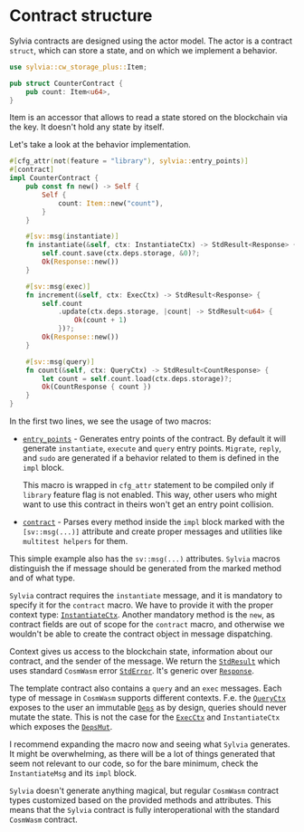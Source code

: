 # Contract structure

Sylvia contracts are designed using the actor model. The actor is a contract
`struct`, which can store a state, and on which we implement a behavior.

```rust
use sylvia::cw_storage_plus::Item;

pub struct CounterContract {
    pub count: Item<u64>,
}
```

Item is an accessor that allows to read a state stored on the blockchain via the
key. It doesn't hold any state by itself.

Let's take a look at the behavior implementation.

```rust
#[cfg_attr(not(feature = "library"), sylvia::entry_points)]
#[contract]
impl CounterContract {
    pub const fn new() -> Self {
        Self {
            count: Item::new("count"),
        }
    }

    #[sv::msg(instantiate)]
    fn instantiate(&self, ctx: InstantiateCtx) -> StdResult<Response> {
        self.count.save(ctx.deps.storage, &0)?;
        Ok(Response::new())
    }

    #[sv::msg(exec)]
    fn increment(&self, ctx: ExecCtx) -> StdResult<Response> {
        self.count
            .update(ctx.deps.storage, |count| -> StdResult<u64> {
                Ok(count + 1)
            })?;
        Ok(Response::new())
    }

    #[sv::msg(query)]
    fn count(&self, ctx: QueryCtx) -> StdResult<CountResponse> {
        let count = self.count.load(ctx.deps.storage)?;
        Ok(CountResponse { count })
    }
}
```

In the first two lines, we see the usage of two macros:

- [`entry_points`](https://docs.rs/sylvia/latest/sylvia/attr.entry_points.html) -
  Generates entry points of the contract. By default it will generate
  `instantiate`, `execute` and `query` entry points. `Migrate`, `reply`, and
  `sudo` are generated if a behavior related to them is defined in the `impl`
  block.

  This macro is wrapped in `cfg_attr` statement to be compiled only if `library`
  feature flag is not enabled. This way, other users who might want to use this
  contract in theirs won't get an entry point collision.

- [`contract`](https://docs.rs/sylvia/latest/sylvia/attr.contract.html) - Parses
  every method inside the `impl` block marked with the `[sv::msg(...)]`
  attribute and create proper messages and utilities like `multitest helpers`
  for them.

This simple example also has the `sv::msg(...)` attributes. `Sylvia` macros
distinguish the if message should be generated from the marked method and of
what type.

`Sylvia` contract requires the `instantiate` message, and it is mandatory to
specify it for the `contract` macro. We have to provide it with the proper
context type:
[`InstantiateCtx`](https://docs.rs/sylvia/latest/sylvia/types/struct.InstantiateCtx.html).
Another mandatory method is the `new`, as contract fields are out of scope for
the `contract` macro, and otherwise we wouldn't be able to create the contract
object in message dispatching.

Context gives us access to the blockchain state, information about our contract,
and the sender of the message. We return the
[`StdResult`](https://docs.rs/cosmwasm-std/latest/cosmwasm_std/type.StdResult.html)
which uses standard `CosmWasm` error
[`StdError`](https://docs.rs/cosmwasm-std/latest/cosmwasm_std/enum.StdError.html).
It's generic over
[`Response`](https://docs.rs/cosmwasm-std/latest/cosmwasm_std/struct.Response.html).

The template contract also contains a `query` and an `exec` messages. Each type
of message in `CosmWasm` supports different contexts. F.e. the
[`QueryCtx`](https://docs.rs/sylvia/latest/sylvia/types/struct.QueryCtx.html)
exposes to the user an immutable
[`Deps`](https://docs.rs/cosmwasm-std/latest/cosmwasm_std/struct.Deps.html) as
by design, queries should never mutate the state. This is not the case for the
[`ExecCtx`](https://docs.rs/sylvia/latest/sylvia/types/struct.ExecCtx.html) and
`InstantiateCtx` which exposes the
[`DepsMut`](https://docs.rs/cosmwasm-std/latest/cosmwasm_std/struct.DepsMut.html).

I recommend expanding the macro now and seeing what `Sylvia` generates. It might
be overwhelming, as there will be a lot of things generated that seem not
relevant to our code, so for the bare minimum, check the `InstantiateMsg` and
its `impl` block.

`Sylvia` doesn't generate anything magical, but regular `CosmWasm` contract
types customized based on the provided methods and attributes. This means that
the `Sylvia` contract is fully interoperational with the standard `CosmWasm`
contract.

